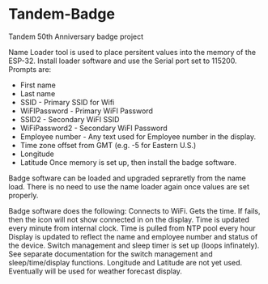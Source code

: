 
# Tandem-Badge
Tandem 50th Anniversary badge project 

Name Loader tool is used to place persitent values into the memory of the ESP-32. 
Install loader software and use the Serial port set to 115200. Prompts are: 
  - First name
  - Last name
  - SSID - Primary SSID for Wifi
  - WiFIPassword - Primary WiFI Password
  - SSID2 - Secondary WiFI SSID
  - WiFiPassword2 - Secondary WiFI Password
  - Employee number - Any text used for Employee number in the display.
  - Time zone offset from GMT (e.g. -5 for Eastern U.S.)
  - Longitude
  - Latitude
Once memory is set up, then install the badge software.

Badge software can be loaded and upgraded sepraretly from the name load.  There is no need to use the name loader again once values are set properly. 

Badge software does the following:
Connects to WiFi.  Gets the time.   If fails, then the icon will not show connected in on the display. Time is updated every minute from internal clock.
Time is pulled from NTP pool every hour
Display is updated to reflect the name and employee number and status of the device. 
Switch management and sleep timer is set up (loops infinately).
See separate documentation for the switch management and sleep/time/display functions. 
Longitude and Latitude are not yet used. Eventually will be used for weather forecast display. 
